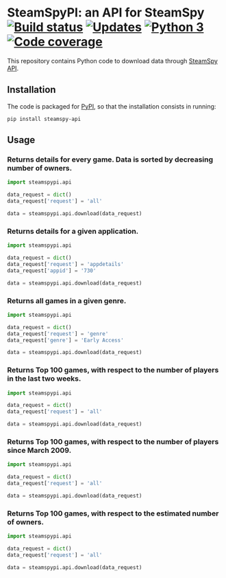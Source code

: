 # SteamSpyPI: an API for SteamSpy [![Build status][Build image]][Build] [![Updates][Dependency image]][PyUp] [![Python 3][Python3 image]][PyUp] [![Code coverage][Codecov image]][Codecov]

  [Build]: https://travis-ci.org/woctezuma/steamspypi
  [Build image]: https://travis-ci.org/woctezuma/steamspypi.svg?branch=master

  [PyUp]: https://pyup.io/repos/github/woctezuma/steamspypi/
  [Dependency image]: https://pyup.io/repos/github/woctezuma/steamspypi/shield.svg
  [Python3 image]: https://pyup.io/repos/github/woctezuma/steamspypi/python-3-shield.svg

  [Codecov]: https://codecov.io/gh/woctezuma/steamspypi
  [Codecov image]: https://codecov.io/gh/woctezuma/steamspypi/branch/master/graph/badge.svg

This repository contains Python code to download data through [SteamSpy API](https://steamspy.com/api.php).

## Installation

The code is packaged for [PyPI](https://pypi.org/), so that the installation consists in running:
```
pip install steamspy-api
```

## Usage

### Returns details for every game. Data is sorted by decreasing number of owners.

```python
import steamspypi.api

data_request = dict()
data_request['request'] = 'all'

data = steamspypi.api.download(data_request)
```

### Returns details for a given application.

```python
import steamspypi.api

data_request = dict()
data_request['request'] = 'appdetails'
data_request['appid'] = '730'

data = steamspypi.api.download(data_request)
```

### Returns all games in a given genre.

```python
import steamspypi.api

data_request = dict()
data_request['request'] = 'genre'
data_request['genre'] = 'Early Access'

data = steamspypi.api.download(data_request)
```

### Returns Top 100 games, with respect to the number of players in the last two weeks.

```python
import steamspypi.api

data_request = dict()
data_request['request'] = 'all'

data = steamspypi.api.download(data_request)
```

### Returns Top 100 games, with respect to the number of players since March 2009.

```python
import steamspypi.api

data_request = dict()
data_request['request'] = 'all'

data = steamspypi.api.download(data_request)
```

### Returns Top 100 games, with respect to the estimated number of owners.

```python
import steamspypi.api

data_request = dict()
data_request['request'] = 'all'

data = steamspypi.api.download(data_request)
```
